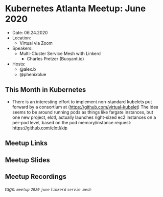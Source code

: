 # Kubernetes Atlanta Meetup: June 2020

- Date: 06.24.2020<!--date as MM.DD.YYYY-->
- Location:
    - Virtual via Zoom
- Speakers:
    - Multi-Cluster Service Mesh with Linkerd 
      - Charles Pretzer (Buoyant.io)<!--presentation title-->
- Hosts:
    - @alex.b
    - @phenixblue

## This Month in Kubernetes

- There is an interesting effort to implement non-standard kubelets put forward by a consortium at (https://github.com/virtual-kubelet)
	The idea seems to be around running pods as things like fargate instances, but one new project, elotl, actually launches right-sized
	ec2 instances on a per-pod level, based on the pod memory/instance request: https://github.com/elotl/kip

## Meetup Links

## Meetup Slides

## Meetup Recordings

###### tags: `meetup` `2020` `june` `linkerd` `servie mesh`